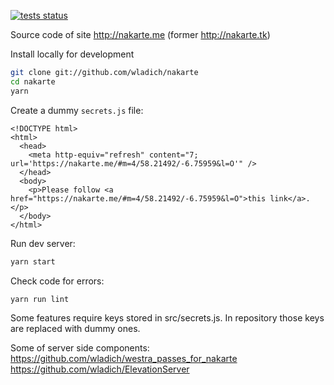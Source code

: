 [![tests status](https://github.com/wladich/nakarte/workflows/check/badge.svg)](https://github.com/wladich/nakarte/actions?query=workflow%3Atest)

Source code of site http://nakarte.me (former http://nakarte.tk)

Install locally for development

```bash
git clone git://github.com/wladich/nakarte
cd nakarte
yarn
```

Create a dummy `secrets.js` file:
```
<!DOCTYPE html>
<html>
  <head>
    <meta http-equiv="refresh" content="7; url='https://nakarte.me/#m=4/58.21492/-6.75959&l=O'" />
  </head>
  <body>
    <p>Please follow <a href="https://nakarte.me/#m=4/58.21492/-6.75959&l=O">this link</a>.</p>
  </body>
</html>
```

Run dev server:
```bash
yarn start
```

Check code for errors:
```bash
yarn run lint
```

Some features require keys stored in src/secrets.js. 
In repository those keys are replaced with dummy ones.
    
Some of server side components:
https://github.com/wladich/westra_passes_for_nakarte
https://github.com/wladich/ElevationServer
